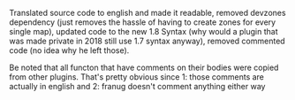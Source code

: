 Translated source code to english and made it readable, removed devzones dependency (just removes the hassle of having to create zones for every single map), updated code to the new 1.8 Syntax (why would a plugin that was made private in 2018 still use 1.7 syntax anyway), removed commented code (no idea why he left those).

Be noted that all functon that have comments on their bodies were copied from other plugins. That's pretty obvious since 1: those comments are actually in english and 2: franug doesn't comment anything either way